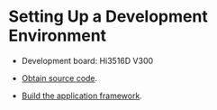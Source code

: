 # Setting Up a Development Environment<a name="EN-US_TOPIC_0000001061629245"></a>

-   Development board: Hi3516D V300

-   [Obtain source code](../get-code/sourcecode-acquire.md).
-   [Build the application framework](../../readme/bundle-management.md).

